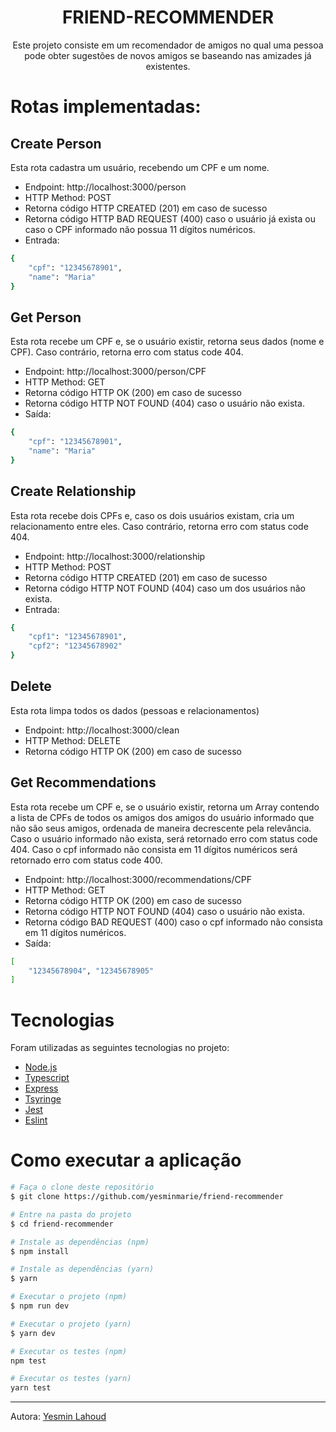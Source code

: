 <h1 align="center"> FRIEND-RECOMMENDER </h1>

<p align="center">Este projeto consiste em um recomendador de amigos no qual uma pessoa pode obter sugestões de novos amigos se baseando nas amizades já existentes.</p>

<h1>Rotas implementadas:</h1>

<h2> Create Person </h2>

<p>Esta rota cadastra um usuário, recebendo um CPF e um nome.</p>

- Endpoint: http://localhost:3000/person
- HTTP Method: POST
- Retorna código HTTP CREATED (201) em caso de sucesso
- Retorna código HTTP BAD REQUEST (400) caso o usuário já exista ou caso o CPF informado não possua 11 dígitos numéricos.
- Entrada:
```bash
{
    "cpf": "12345678901",
    "name": "Maria"
}
```

<h2> Get Person </h2>

<p>Esta rota recebe um CPF e, se o usuário existir, retorna seus dados (nome e CPF). Caso contrário, retorna erro com status code 404.
</p>

- Endpoint: http://localhost:3000/person/CPF
- HTTP Method: GET
- Retorna código HTTP OK (200) em caso de sucesso
- Retorna código HTTP NOT FOUND (404) caso o usuário não exista.
- Saída:
```bash
{
    "cpf": "12345678901",
    "name": "Maria"
}
```

<h2> Create Relationship </h2>

<p>Esta rota recebe dois CPFs e, caso os dois usuários existam, cria um relacionamento entre eles. Caso contrário, retorna erro com status code 404. </p>

- Endpoint: http://localhost:3000/relationship
- HTTP Method: POST
- Retorna código HTTP CREATED (201) em caso de sucesso
- Retorna código HTTP NOT FOUND (404) caso um dos usuários não exista.
- Entrada:
```bash
{
    "cpf1": "12345678901",
    "cpf2": "12345678902"
}
```

<h2> Delete </h2>

<p>Esta rota limpa todos os dados (pessoas e relacionamentos)</p>

- Endpoint: http://localhost:3000/clean
- HTTP Method: DELETE
- Retorna código HTTP OK (200) em caso de sucesso

<h2> Get Recommendations </h2>

<p>Esta rota recebe um CPF e, se o usuário existir, retorna um Array contendo a lista de CPFs de todos os amigos dos amigos do usuário informado que não são seus amigos, ordenada de maneira decrescente pela relevância. Caso o usuário informado não exista, será retornado erro com status code 404. Caso o cpf informado não consista em 11 dígitos numéricos será retornado erro com status code 400.</p>

- Endpoint: http://localhost:3000/recommendations/CPF
- HTTP Method: GET
- Retorna código HTTP OK (200) em caso de sucesso
- Retorna código HTTP NOT FOUND (404) caso o usuário não exista.
- Retorna código BAD REQUEST (400) caso o cpf informado não consista em 11 dígitos numéricos.
- Saída:
```bash
[
    "12345678904", "12345678905"
]

```

<h1>Tecnologias</h1>

<p>Foram utilizadas as seguintes tecnologias no projeto:</p>

- [Node.js](https://nodejs.org/en/ "Node.js")
- [Typescript](https://www.typescriptlang.org/ "Typescript")
- [Express](http://expressjs.com/ "Express")
- [Tsyringe](https://github.com/microsoft/tsyringe/ "Tsyringe")
- [Jest](https://jestjs.io/ "Jest")
- [Eslint](https://eslint.org/ "Eslint")

<h1 id="how-to-run">Como executar a aplicação</h1>

```bash
# Faça o clone deste repositório
$ git clone https://github.com/yesminmarie/friend-recommender

# Entre na pasta do projeto
$ cd friend-recommender

# Instale as dependências (npm)
$ npm install

# Instale as dependências (yarn)
$ yarn

# Executar o projeto (npm)
$ npm run dev

# Executar o projeto (yarn)
$ yarn dev

# Executar os testes (npm)
npm test

# Executar os testes (yarn)
yarn test
```
<hr>

Autora: [Yesmin Lahoud](https://github.com/yesminmarie)